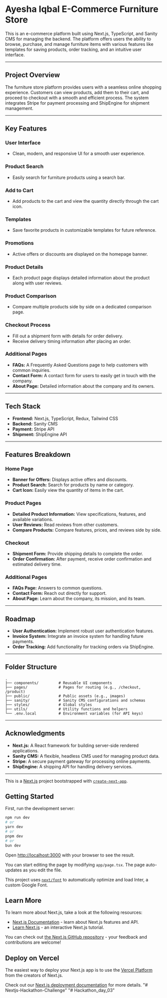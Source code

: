 # Ayesha Iqbal E-Commerce Furniture Store

This is an e-commerce platform built using Next.js, TypeScript, and Sanity CMS for managing the backend. The platform offers users the ability to browse, purchase, and manage furniture items with various features like templates for saving products, order tracking, and an intuitive user interface.

---

## Project Overview
The furniture store platform provides users with a seamless online shopping experience. Customers can view products, add them to their cart, and proceed to checkout with a smooth and efficient process. The system integrates Stripe for payment processing and ShipEngine for shipment management.

---

## Key Features

### User Interface
- Clean, modern, and responsive UI for a smooth user experience.

### Product Search
- Easily search for furniture products using a search bar.

### Add to Cart
- Add products to the cart and view the quantity directly through the cart icon.

### Templates
- Save favorite products in customizable templates for future reference.

### Promotions
- Active offers or discounts are displayed on the homepage banner.

### Product Details
- Each product page displays detailed information about the product along with user reviews.

### Product Comparison
- Compare multiple products side by side on a dedicated comparison page.

### Checkout Process
- Fill out a shipment form with details for order delivery.
- Receive delivery timing information after placing an order.

### Additional Pages
- **FAQs:** A Frequently Asked Questions page to help customers with common inquiries.
- **Contact Form:** A contact form for users to easily get in touch with the company.
- **About Page:** Detailed information about the company and its owners.

---

## Tech Stack

- **Frontend:** Next.js, TypeScript, Redux, Tailwind CSS
- **Backend:** Sanity CMS
- **Payment:** Stripe API
- **Shipment:** ShipEngine API

---

## Features Breakdown

### Home Page
- **Banner for Offers:** Displays active offers and discounts.
- **Product Search:** Search for products by name or category.
- **Cart Icon:** Easily view the quantity of items in the cart.

### Product Pages
- **Detailed Product Information:** View specifications, features, and available variations.
- **User Reviews:** Read reviews from other customers.
- **Compare Products:** Compare features, prices, and reviews side by side.

### Checkout
- **Shipment Form:** Provide shipping details to complete the order.
- **Order Confirmation:** After payment, receive order confirmation and estimated delivery time.

### Additional Pages
- **FAQs Page:** Answers to common questions.
- **Contact Form:** Reach out directly for support.
- **About Page:** Learn about the company, its mission, and its team.

---

## Roadmap

- **User Authentication:** Implement robust user authentication features.
- **Invoice System:** Integrate an invoice system for handling future payments.
- **Order Tracking:** Add functionality for tracking orders via ShipEngine.

---

## Folder Structure

```
.
├── components/         # Reusable UI components
├── pages/              # Pages for routing (e.g., /checkout, /product)
├── public/             # Public assets (e.g., images)
├── sanity/             # Sanity CMS configurations and schemas
├── styles/             # Global styles
├── utils/              # Utility functions and helpers
└── .env.local          # Environment variables (for API keys)
```

---

## Acknowledgments

- **Next.js:** A React framework for building server-side rendered applications.
- **Sanity CMS:** A flexible, headless CMS used for managing product data.
- **Stripe:** A secure payment gateway for processing online payments.
- **ShipEngine:** A shipping API for handling delivery services.

---










This is a [Next.js](https://nextjs.org/) project bootstrapped with [`create-next-app`](https://github.com/vercel/next.js/tree/canary/packages/create-next-app).

## Getting Started

First, run the development server:

```bash
npm run dev
# or
yarn dev
# or
pnpm dev
# or
bun dev
```

Open [http://localhost:3000](http://localhost:3000) with your browser to see the result.

You can start editing the page by modifying `app/page.tsx`. The page auto-updates as you edit the file.

This project uses [`next/font`](https://nextjs.org/docs/basic-features/font-optimization) to automatically optimize and load Inter, a custom Google Font.

## Learn More

To learn more about Next.js, take a look at the following resources:

- [Next.js Documentation](https://nextjs.org/docs) - learn about Next.js features and API.
- [Learn Next.js](https://nextjs.org/learn) - an interactive Next.js tutorial.

You can check out [the Next.js GitHub repository](https://github.com/vercel/next.js/) - your feedback and contributions are welcome!

## Deploy on Vercel

The easiest way to deploy your Next.js app is to use the [Vercel Platform](https://vercel.com/new?utm_medium=default-template&filter=next.js&utm_source=create-next-app&utm_campaign=create-next-app-readme) from the creators of Next.js.

Check out our [Next.js deployment documentation](https://nextjs.org/docs/deployment) for more details.
"# Nextjs-Hackathon-Challenge" 
"# Hackathon_day_03" 
